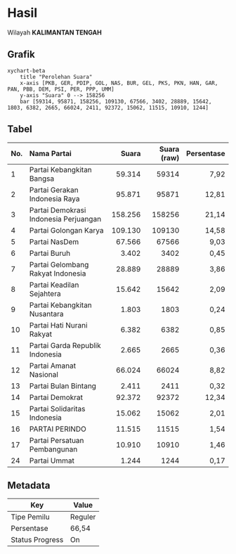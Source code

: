 # Hasil

Wilayah **KALIMANTAN TENGAH**

## Grafik

```mermaid
xychart-beta
    title "Perolehan Suara"
    x-axis [PKB, GER, PDIP, GOL, NAS, BUR, GEL, PKS, PKN, HAN, GAR, PAN, PBB, DEM, PSI, PER, PPP, UMM]
    y-axis "Suara" 0 --> 158256
    bar [59314, 95871, 158256, 109130, 67566, 3402, 28889, 15642, 1803, 6382, 2665, 66024, 2411, 92372, 15062, 11515, 10910, 1244]
```

## Tabel

| No. | Nama Partai                           | Suara   | Suara (raw) | Persentase |
|:--- |:------------------------------------- | -------:| -----------:| ----------:|
| 1   | Partai Kebangkitan Bangsa             | 59.314  | 59314       | 7,92       |
| 2   | Partai Gerakan Indonesia Raya         | 95.871  | 95871       | 12,81      |
| 3   | Partai Demokrasi Indonesia Perjuangan | 158.256 | 158256      | 21,14      |
| 4   | Partai Golongan Karya                 | 109.130 | 109130      | 14,58      |
| 5   | Partai NasDem                         | 67.566  | 67566       | 9,03       |
| 6   | Partai Buruh                          | 3.402   | 3402        | 0,45       |
| 7   | Partai Gelombang Rakyat Indonesia     | 28.889  | 28889       | 3,86       |
| 8   | Partai Keadilan Sejahtera             | 15.642  | 15642       | 2,09       |
| 9   | Partai Kebangkitan Nusantara          | 1.803   | 1803        | 0,24       |
| 10  | Partai Hati Nurani Rakyat             | 6.382   | 6382        | 0,85       |
| 11  | Partai Garda Republik Indonesia       | 2.665   | 2665        | 0,36       |
| 12  | Partai Amanat Nasional                | 66.024  | 66024       | 8,82       |
| 13  | Partai Bulan Bintang                  | 2.411   | 2411        | 0,32       |
| 14  | Partai Demokrat                       | 92.372  | 92372       | 12,34      |
| 15  | Partai Solidaritas Indonesia          | 15.062  | 15062       | 2,01       |
| 16  | PARTAI PERINDO                        | 11.515  | 11515       | 1,54       |
| 17  | Partai Persatuan Pembangunan          | 10.910  | 10910       | 1,46       |
| 24  | Partai Ummat                          | 1.244   | 1244        | 0,17       |


## Metadata

| Key             | Value   |
| --------------- | ------- |
| Tipe Pemilu     | Reguler |
| Persentase      | 66,54   |
| Status Progress | On      |



